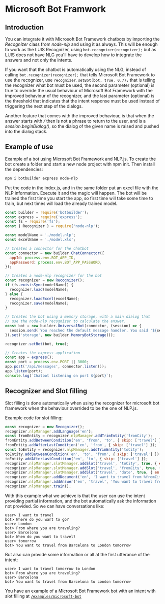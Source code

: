 # Microsoft Bot Framwork

## Introduction

You can integrate it with Microsoft Bot Framework chatbots by importing the _Recognizer_ class from _node-nlp_ and using it as always. This will be enough to work as the LUIS Recognizer, using ```bot.recognizer(recognizer);``` but as LUIS does not have NLG you'll have to develop how to integrate the answers and not only the intents. 

If you want that the chatbot is automatically using the NLG, instead of calling ```bot.recognizer(recognizer);``` that tells Microsoft Bot Framework to use the recognizer, use ```recognizer.setBot(bot, true, 0.7);``` that is telling the recognizer what bot must be used, the second parameter (optional) is true to override the usual behaviour of Microsoft Bot Framework with the improved behaviour of the recognizer, and the last parameter (optional) is the threshold that indicates that the intent response must be used instead of triggering the next step of the dialogs.

Another feature that comes with the improved behaviour, is that when the answer starts with _/_ then is not a phrase to return to the user, and is a _session.beginDialog()_, so the dialog of the given name is raised and pushed into the dialog stack.

## Example of use

Example of a bot using Microsoft Bot Framework and NLP.js.
To create the bot create a folder and start a new node project with npm init. Then install the dependencies:
```sh
npm i botbuilder express node-nlp
```
Put the code in the index.js, and in the same folder put an excel file with the NLP information.
Execute it and the magic will happen. The bot will be trained the first time you start the app, so first time will take some time to train, but next times will load the already trained model.

```javascript
const builder = require('botbuilder');
const express = require('express');
const fs = require('fs');
const { Recognizer } = require('node-nlp');

const modelName = './model.nlp';
const excelName = './model.xls';

// Creates a connector for the chatbot
const connector = new builder.ChatConnector({
  appId: process.env.BOT_APP_ID,
  appPassword: process.env.BOT_APP_PASSWORD,
});

// Creates a node-nlp recognizer for the bot
const recognizer = new Recognizer();
if (fs.existsSync(modelName)) {
  recognizer.load(modelName);
} else {
  recognizer.loadExcel(excelName);
  recognizer.save(modelName);
}

// Creates the bot using a memory storage, with a main dialog that
// use the node-nlp recognizer to calculate the answer. 
const bot = new builder.UniversalBot(connector, (session) => {
  session.send(`You reached the default message handler. You said '${session.message.text}'.`);
}).set('storage', new builder.MemoryBotStorage());

recognizer.setBot(bot, true);

// Creates the express application
const app = express();
const port = process.env.PORT || 3000;
app.post('/api/messages', connector.listen());
app.listen(port);
console.log(`Chatbot listening on port ${port}`);
```

## Recognizer and Slot filling

Slot filling is done automatically when using the recognizer for microsoft bot framework when the behaviour overrided to be the one of NLP.js. 

Example code for slot filling:
```javascript
const recognizer = new Recognizer();
recognizer.nlpManager.addLanguage('en');
const fromEntity = recognizer.nlpManager.addTrimEntity('fromCity');
fromEntity.addBetweenCondition('en', 'from', 'to', { skip: ['travel'] });
fromEntity.addAfterLastCondition('en', 'from', { skip: ['travel'] });
const toEntity = recognizer.nlpManager.addTrimEntity('toCity');
toEntity.addBetweenCondition('en', 'to', 'from', { skip: ['travel'] });
toEntity.addAfterLastCondition('en', 'to', { skip: ['travel'] });
recognizer.nlpManager.slotManager.addSlot('travel', 'toCity', true, { en: 'Where do you want to go?' });
recognizer.nlpManager.slotManager.addSlot('travel', 'fromCity', true, { en: 'From where you are traveling?' });
recognizer.nlpManager.slotManager.addSlot('travel', 'date', true, { en: 'When do you want to travel?' });
recognizer.nlpManager.addDocument('en', 'I want to travel from %fromCity% to %toCity% %date%', 'travel');
recognizer.nlpManager.addAnswer('en', 'travel', 'You want to travel from {{ fromCity }} to {{ toCity }} {{ date }}');
recognizer.nlpManager.train();
```

With this example what we achieve is that the user can use the intent providing partial information, and the bot automatically ask the information not provided. So we can have conversations like:
```
user> I want to travel
bot> Where do you want to go?
user> London
bot> From where you are traveling?
user> Barcelona
bot> When do you want to travel?
user> tomorrow
bot> You want to travel from Barcelona to London tomorrow
```

But also can provide some information or all at the first utterance of the intent:
```
user> I want to travel tomorrow to London
bot> From where you are traveling?
user> Barcelona
bot> You want to travel from Barcelona to London tomorrow
```

You have an example of a Microsoft Bot Framework bot with an intent with slot filling at [`/examples/microsoft-bot`](https://github.com/axa-group/nlp.js/tree/master/examples/microsoft-bot)
